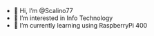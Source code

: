 - 👋 Hi, I’m @Scalino77
- 👀 I’m interested in Info Technology
- 🍓 I’m currently learning using RaspberryPi 400

<!---
Scalino77/Scalino77 is a ✨ special ✨ repository because its `README.md` (this file) appears on your GitHub profile.
You can click the Preview link to take a look at your changes.
--->
